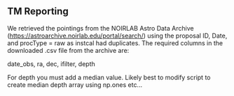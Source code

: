 ## TM Reporting

We retrieved the pointings from the NOIRLAB Astro Data Archive (https://astroarchive.noirlab.edu/portal/search/) using the proposal ID, Date, and procType = raw as instcal had duplicates. The required columns in the downloaded .csv file from the archive are:

date_obs, ra, dec, ifilter, depth

For depth you must add a median value. Likely best to modify script to create median depth array using np.ones etc...
